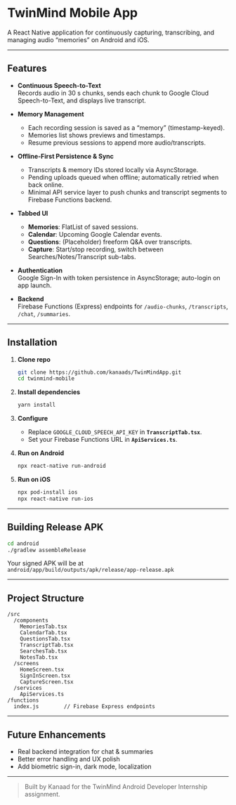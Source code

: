 # TwinMind Mobile App

A React Native application for continuously capturing, transcribing, and managing audio “memories” on Android and iOS.

---

## Features

- **Continuous Speech-to-Text**  
  Records audio in 30 s chunks, sends each chunk to Google Cloud Speech-to-Text, and displays live transcript.

- **Memory Management**  
  - Each recording session is saved as a “memory” (timestamp-keyed).  
  - Memories list shows previews and timestamps.  
  - Resume previous sessions to append more audio/transcripts.

- **Offline-First Persistence & Sync**  
  - Transcripts & memory IDs stored locally via AsyncStorage.  
  - Pending uploads queued when offline; automatically retried when back online.  
  - Minimal API service layer to push chunks and transcript segments to Firebase Functions backend.

- **Tabbed UI**  
  - **Memories**: FlatList of saved sessions.  
  - **Calendar**: Upcoming Google Calendar events.  
  - **Questions**: (Placeholder) freeform Q&A over transcripts.  
  - **Capture**: Start/stop recording, switch between Searches/Notes/Transcript sub-tabs.

- **Authentication**  
  Google Sign-In with token persistence in AsyncStorage; auto-login on app launch.

- **Backend**  
  Firebase Functions (Express) endpoints for `/audio-chunks`, `/transcripts`, `/chat`, `/summaries`.

---

## Installation

1. **Clone repo**  
   ```bash
   git clone https://github.com/kanaads/TwinMindApp.git
   cd twinmind-mobile
   ```
2. **Install dependencies**  
   ```bash
   yarn install
   ```
3. **Configure**  
   - Replace `GOOGLE_CLOUD_SPEECH_API_KEY` in **`TranscriptTab.tsx`**.  
   - Set your Firebase Functions URL in **`ApiServices.ts`**.

4. **Run on Android**  
   ```bash
   npx react-native run-android
   ```
5. **Run on iOS**  
   ```bash
   npx pod-install ios
   npx react-native run-ios
   ```

---

## Building Release APK

```bash
cd android
./gradlew assembleRelease
```

Your signed APK will be at  
`android/app/build/outputs/apk/release/app-release.apk`

---

## Project Structure

```
/src
  /components
    MemoriesTab.tsx
    CalendarTab.tsx
    QuestionsTab.tsx
    TranscriptTab.tsx
    SearchesTab.tsx
    NotesTab.tsx
  /screens
    HomeScreen.tsx
    SignInScreen.tsx
    CaptureScreen.tsx
  /services
    ApiServices.ts
/functions
  index.js        // Firebase Express endpoints
```

---

## Future Enhancements

- Real backend integration for chat & summaries  
- Better error handling and UX polish  
- Add biometric sign-in, dark mode, localization  

---

> Built by Kanaad for the TwinMind Android Developer Internship assignment.  

